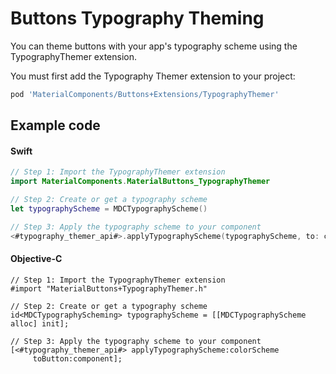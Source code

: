 <!--docs:
title: "Typography Theming"
layout: detail
section: components
excerpt: "How to theme Buttons using the Material Design typography system."
iconId: button
path: /catalog/buttons/typography-theming/
-->

# Buttons Typography Theming

You can theme buttons with your app's typography scheme using the TypographyThemer extension.

You must first add the Typography Themer extension to your project:

``` bash
pod 'MaterialComponents/Buttons+Extensions/TypographyThemer'
```

## Example code

<!--<div class="material-code-render" markdown="1">-->
#### Swift
``` swift
// Step 1: Import the TypographyThemer extension
import MaterialComponents.MaterialButtons_TypographyThemer

// Step 2: Create or get a typography scheme
let typographyScheme = MDCTypographyScheme()

// Step 3: Apply the typography scheme to your component
<#typography_themer_api#>.applyTypographyScheme(typographyScheme, to: component)
```

#### Objective-C

``` objc
// Step 1: Import the TypographyThemer extension
#import "MaterialButtons+TypographyThemer.h"

// Step 2: Create or get a typography scheme
id<MDCTypographyScheming> typographyScheme = [[MDCTypographyScheme alloc] init];

// Step 3: Apply the typography scheme to your component
[<#typography_themer_api#> applyTypographyScheme:colorScheme
     toButton:component];
```
<!--</div>-->
